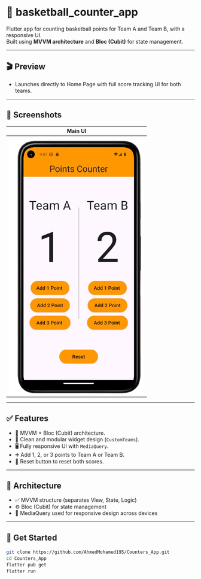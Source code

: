 # 🏀 basketball_counter_app

Flutter app for counting basketball points for Team A and Team B, with a responsive UI.  
Built using **MVVM architecture** and **Bloc (Cubit)** for state management.

---

## 🎬 Preview

- Launches directly to Home Page with full score tracking UI for both teams.

---

## 📸 Screenshots

| Main UI |
|---------|
| ![](assets/preview/Image1.png) |

---

## ✅ Features

- 🧠 MVVM + Bloc (Cubit) architecture.
- 🧼 Clean and modular widget design (`CustomTeams`).
- 🖥️ Fully responsive UI with `MediaQuery`.
- ➕ Add 1, 2, or 3 points to Team A or Team B.
- 🔄 Reset button to reset both scores.

---

## 🧠 Architecture

- ✅ MVVM structure (separates View, State, Logic)
- ⚙️ Bloc (Cubit) for state management
- 📐 MediaQuery used for responsive design across devices

---

## 🚀 Get Started

```bash
git clone https://github.com/AhmedMohamed195/Counters_App.git
cd Counters_App
flutter pub get
flutter run
